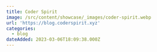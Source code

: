 ```yaml
---
title: Coder Spirit
image: /src/content/showcase/_images/coder-spirit.webp
url: 'https://blog.coderspirit.xyz'
categories:
  - blog
dateAdded: 2023-03-06T18:09:38.000Z
---
```


